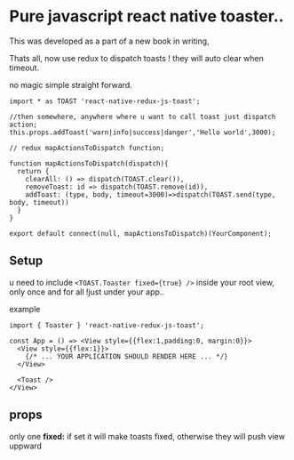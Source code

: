 # Pure javascript react native toaster..

This was developed as a part of a new book in writing,



Thats all, now use redux to dispatch toasts ! they will auto clear when timeout.

no magic simple straight forward.

```
import * as TOAST 'react-native-redux-js-toast';

//then somewhere, anywhere where u want to call toast just dispatch action;
this.props.addToast('warn|info|success|danger','Hello world',3000);

// redux mapActionsToDispatch function;

function mapActionsToDispatch(dispatch){
  return {
    clearAll: () => dispatch(TOAST.clear()),
    removeToast: id => dispatch(TOAST.remove(id)),
    addToast: (type, body, timeout=3000)=>dispatch(TOAST.send(type, body, timeout))
  }
}

export default connect(null, mapActionsToDispatch)(YourComponent);
```

## Setup

u need to include `<TOAST.Toaster fixed={true} />` inside your root view, only once and for all !just under your app..

example

```
import { Toaster } 'react-native-redux-js-toast';

const App = () => <View style={{flex:1,padding:0, margin:0}}>
  <View style={{flex:1}}>
    {/* ... YOUR APPLICATION SHOULD RENDER HERE ... */}
  </View>

  <Toast />
</View>
```

## props
only one **fixed:** if set it will make toasts fixed, otherwise they will push view uppward
